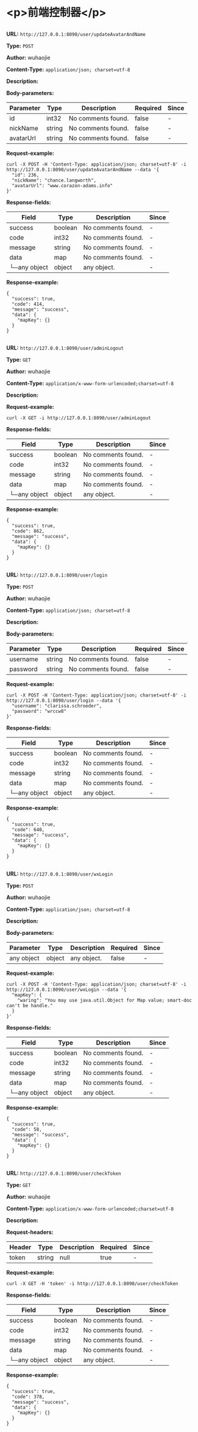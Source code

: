 
# &lt;p&gt;前端控制器&lt;/p&gt;
## 
**URL:** `http://127.0.0.1:8090/user/updateAvatarAndName`

**Type:** `POST`

**Author:** wuhaojie

**Content-Type:** `application/json; charset=utf-8`

**Description:** 




**Body-parameters:**

Parameter|Type|Description|Required|Since
---|---|---|---|---
id|int32|No comments found.|false|-
nickName|string|No comments found.|false|-
avatarUrl|string|No comments found.|false|-

**Request-example:**
```
curl -X POST -H 'Content-Type: application/json; charset=utf-8' -i http://127.0.0.1:8090/user/updateAvatarAndName --data '{
  "id": 236,
  "nickName": "chance.langworth",
  "avatarUrl": "www.corazon-adams.info"
}'
```
**Response-fields:**

Field | Type|Description|Since
---|---|---|---
success|boolean|No comments found.|-
code|int32|No comments found.|-
message|string|No comments found.|-
data|map|No comments found.|-
└─any object|object|any object.|-

**Response-example:**
```
{
  "success": true,
  "code": 414,
  "message": "success",
  "data": {
    "mapKey": {}
  }
}
```

## 
**URL:** `http://127.0.0.1:8090/user/adminLogout`

**Type:** `GET`

**Author:** wuhaojie

**Content-Type:** `application/x-www-form-urlencoded;charset=utf-8`

**Description:** 





**Request-example:**
```
curl -X GET -i http://127.0.0.1:8090/user/adminLogout
```
**Response-fields:**

Field | Type|Description|Since
---|---|---|---
success|boolean|No comments found.|-
code|int32|No comments found.|-
message|string|No comments found.|-
data|map|No comments found.|-
└─any object|object|any object.|-

**Response-example:**
```
{
  "success": true,
  "code": 862,
  "message": "success",
  "data": {
    "mapKey": {}
  }
}
```

## 
**URL:** `http://127.0.0.1:8090/user/login`

**Type:** `POST`

**Author:** wuhaojie

**Content-Type:** `application/json; charset=utf-8`

**Description:** 




**Body-parameters:**

Parameter|Type|Description|Required|Since
---|---|---|---|---
username|string|No comments found.|false|-
password|string|No comments found.|false|-

**Request-example:**
```
curl -X POST -H 'Content-Type: application/json; charset=utf-8' -i http://127.0.0.1:8090/user/login --data '{
  "username": "clarissa.schroeder",
  "password": "wrccw8"
}'
```
**Response-fields:**

Field | Type|Description|Since
---|---|---|---
success|boolean|No comments found.|-
code|int32|No comments found.|-
message|string|No comments found.|-
data|map|No comments found.|-
└─any object|object|any object.|-

**Response-example:**
```
{
  "success": true,
  "code": 640,
  "message": "success",
  "data": {
    "mapKey": {}
  }
}
```

## 
**URL:** `http://127.0.0.1:8090/user/wxLogin`

**Type:** `POST`

**Author:** wuhaojie

**Content-Type:** `application/json; charset=utf-8`

**Description:** 




**Body-parameters:**

Parameter|Type|Description|Required|Since
---|---|---|---|---
any object|object|any object.|false|-

**Request-example:**
```
curl -X POST -H 'Content-Type: application/json; charset=utf-8' -i http://127.0.0.1:8090/user/wxLogin --data '{
  "mapKey": {
    "waring": "You may use java.util.Object for Map value; smart-doc can't be handle."
  }
}'
```
**Response-fields:**

Field | Type|Description|Since
---|---|---|---
success|boolean|No comments found.|-
code|int32|No comments found.|-
message|string|No comments found.|-
data|map|No comments found.|-
└─any object|object|any object.|-

**Response-example:**
```
{
  "success": true,
  "code": 58,
  "message": "success",
  "data": {
    "mapKey": {}
  }
}
```

## 
**URL:** `http://127.0.0.1:8090/user/checkToken`

**Type:** `GET`

**Author:** wuhaojie

**Content-Type:** `application/x-www-form-urlencoded;charset=utf-8`

**Description:** 

**Request-headers:**

Header | Type|Description|Required|Since
---|---|---|---|----
token|string|null|true|-





**Request-example:**
```
curl -X GET -H 'token' -i http://127.0.0.1:8090/user/checkToken
```
**Response-fields:**

Field | Type|Description|Since
---|---|---|---
success|boolean|No comments found.|-
code|int32|No comments found.|-
message|string|No comments found.|-
data|map|No comments found.|-
└─any object|object|any object.|-

**Response-example:**
```
{
  "success": true,
  "code": 378,
  "message": "success",
  "data": {
    "mapKey": {}
  }
}
```

